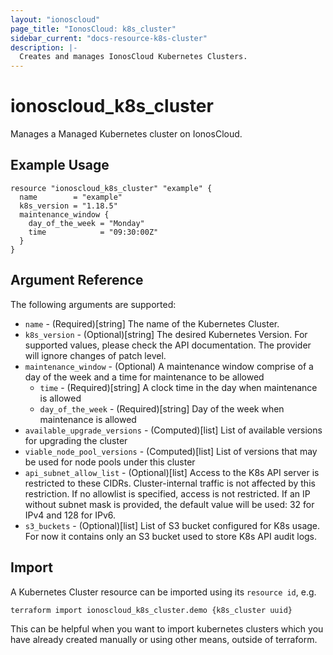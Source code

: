 ```yaml
---
layout: "ionoscloud"
page_title: "IonosCloud: k8s_cluster"
sidebar_current: "docs-resource-k8s-cluster"
description: |-
  Creates and manages IonosCloud Kubernetes Clusters.
---
```


# ionoscloud_k8s_cluster

Manages a Managed Kubernetes cluster on IonosCloud.

## Example Usage

```hcl
resource "ionoscloud_k8s_cluster" "example" {
  name        = "example"
  k8s_version = "1.18.5"
  maintenance_window {
    day_of_the_week = "Monday"
    time            = "09:30:00Z"
  }
}
```

## Argument Reference

The following arguments are supported:

- `name` - (Required)[string] The name of the Kubernetes Cluster.
- `k8s_version` - (Optional)[string] The desired Kubernetes Version. For supported values, please check the API documentation. The provider will ignore changes of patch level.
- `maintenance_window` - (Optional) A maintenance window comprise of a day of the week and a time for maintenance to be allowed
  - `time` - (Required)[string] A clock time in the day when maintenance is allowed
  - `day_of_the_week` - (Required)[string] Day of the week when maintenance is allowed
- `available_upgrade_versions` - (Computed)[list] List of available versions for upgrading the cluster
- `viable_node_pool_versions` - (Computed)[list] List of versions that may be used for node pools under this cluster
- `api_subnet_allow_list` - (Optional)[list] Access to the K8s API server is restricted to these CIDRs. Cluster-internal traffic is not affected by this restriction. If no allowlist is specified, access is not restricted. If an IP without subnet mask is provided, the default value will be used: 32 for IPv4 and 128 for IPv6.
- `s3_buckets` - (Optional)[list] List of S3 bucket configured for K8s usage. For now it contains only an S3 bucket used to store K8s API audit logs.

## Import

A Kubernetes Cluster resource can be imported using its `resource id`, e.g.

```shell
terraform import ionoscloud_k8s_cluster.demo {k8s_cluster uuid}
```

This can be helpful when you want to import kubernetes clusters which you have already created manually or using other means, outside of terraform.